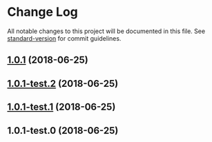 # Change Log

All notable changes to this project will be documented in this file. See [standard-version](https://github.com/conventional-changelog/standard-version) for commit guidelines.

<a name="1.0.1"></a>
## [1.0.1](https://github.com/dvelasquez/ts-crud/compare/v1.0.1-test.2...v1.0.1) (2018-06-25)



<a name="1.0.1-test.2"></a>
## [1.0.1-test.2](https://github.com/dvelasquez/ts-crud/compare/v1.0.1-test.1...v1.0.1-test.2) (2018-06-25)



<a name="1.0.1-test.1"></a>
## [1.0.1-test.1](https://github.com/dvelasquez/ts-crud/compare/v1.0.1-test.0...v1.0.1-test.1) (2018-06-25)



<a name="1.0.1-test.0"></a>
## 1.0.1-test.0 (2018-06-25)
